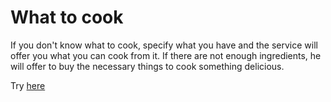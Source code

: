 #  What to cook

 If you don't know what to cook, specify what you have and the service will offer you what you can cook from it. If there are not enough ingredients, he will offer to buy the necessary things to cook something delicious.

Try [here](https://wishhdd.ru/what2cook/)
